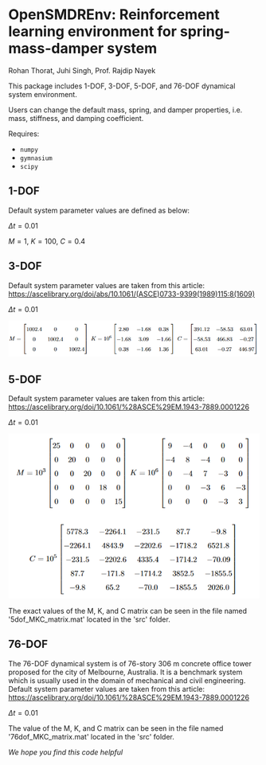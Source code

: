 # OpenSMDREnv: Reinforcement learning environment for spring-mass-damper system
Rohan Thorat, Juhi Singh, Prof. Rajdip Nayek 

This package includes 1-DOF, 3-DOF, 5-DOF, and 76-DOF dynamical system environment.

Users can change the default mass, spring, and damper properties, i.e. mass, stiffness, and damping coefficient.

Requires:
* `numpy`
* `gymnasium`
* `scipy`

## 1-DOF
Default system parameter values are defined as below:

$\Delta t = 0.01$

$M = 1,\ K = 100,\ C = 0.4$

## 3-DOF
Default system parameter values are taken from this article: https://ascelibrary.org/doi/abs/10.1061/(ASCE)0733-9399(1989)115:8(1609)

$\Delta t = 0.01$

<p align="center">
  <img src="imgs/3DOF.png">
</p>

## 5-DOF
Default system parameter values are taken from this article: https://ascelibrary.org/doi/10.1061/%28ASCE%29EM.1943-7889.0001226

$\Delta t = 0.01$

<p align="center">
  <img src="imgs/5DOF.png">
</p>

The exact values of the M, K, and C matrix can be seen in the file named '5dof_MKC_matrix.mat' located in the 'src' folder.

## 76-DOF
The 76-DOF dynamical system is of 76-story 306 m concrete office tower proposed for the city of Melbourne, Australia. It is a benchmark system which is usually used in the domain of mechanical and civil engineering.
Default system parameter values are taken from this article: https://ascelibrary.org/doi/10.1061/%28ASCE%29EM.1943-7889.0001226

$\Delta t = 0.01$

The value of the M, K, and C matrix can be seen in the file named '76dof_MKC_matrix.mat' located in the 'src' folder.

*We hope you find this code helpful*


